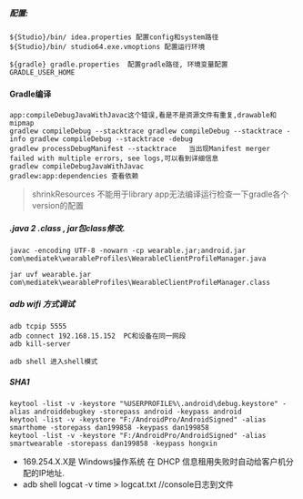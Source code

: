 ##### 配置:
```
${Studio}/bin/ idea.properties 配置config和system路径
${Studio}/bin/ studio64.exe.vmoptions 配置运行环境

${gradle} gradle.properties  配置gradle路径, 环境变量配置  GRADLE_USER_HOME

```

#### Gradle编译
```
app:compileDebugJavaWithJavac这个错误,看是不是资源文件有重复,drawable和mipmap
gradlew compileDebug --stacktrace gradlew compileDebug --stacktrace -info gradlew compileDebug --stacktrace -debug
gradlew processDebugManifest --stacktrace   当出现Manifest merger failed with multiple errors, see logs,可以看到详细信息
gradlew compileDebugJavaWithJavac
gradlew:app:dependencies 查看依赖
```
> shrinkResources 不能用于library
> app无法编译运行检查一下gradle各个version的配置

##### .java 2 .class   , jar包class修改.
```
javac -encoding UTF-8 -nowarn -cp wearable.jar;android.jar com\mediatek\wearableProfiles\WearableClientProfileManager.java

jar uvf wearable.jar com\mediatek\wearableProfiles\WearableClientProfileManager.class

```

##### adb wifi 方式调试
```
adb tcpip 5555
adb connect 192.168.15.152  PC和设备在同一网段
adb kill-server

adb shell 进入shell模式
```

##### SHA1
```
keytool -list -v -keystore "%USERPROFILE%\.android\debug.keystore" -alias androiddebugkey -storepass android -keypass android
keytool -list -v -keystore "F:/AndroidPro/AndroidSigned" -alias smarthome -storepass dan199858 -keypass dan199858
keytool -list -v -keystore "F:/AndroidPro/AndroidSigned" -alias smartwearable -storepass dan199858 -keypass hongxin
```

- 169.254.X.X是 Windows操作系统 在 DHCP 信息租用失败时自动给客户机分配的IP地址.
- adb shell logcat -v time > logcat.txt //console日志到文件
